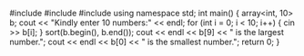 #include<iostream>
#include<algorithm>
#include<array>
using namespace std;
int main()
{
	array<int, 10> b;
	cout << "Kindly enter 10 numbers:" << endl;
	for (int i = 0; i < 10; i++)
	{
		cin >> b[i];
	}
	sort(b.begin(), b.end()); 
	cout << endl << b[9] << " is the largest number.";
	cout << endl << b[0] << " is the smallest number.";
		return 0;
}
